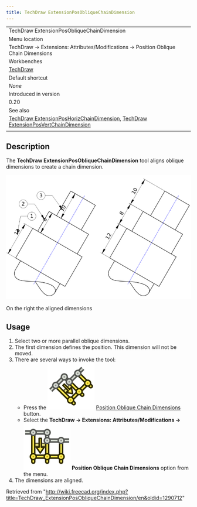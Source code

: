 ```yaml
---
title: TechDraw ExtensionPosObliqueChainDimension
---
```


|                                                                                                                                                                                                                                                                 |
| --------------------------------------------------------------------------------------------------------------------------------------------------------------------------------------------------------------------------------------------------------------- |
| TechDraw ExtensionPosObliqueChainDimension                                                                                                                                                                                                                      |
| Menu location                                                                                                                                                                                                                                                   |
| TechDraw → Extensions: Attributes/Modifications → Position Oblique Chain Dimensions                                                                                                                                                                             |
| Workbenches                                                                                                                                                                                                                                                     |
| [TechDraw](/TechDraw_Workbench "TechDraw Workbench")                                                                                                                                                                                                            |
| Default shortcut                                                                                                                                                                                                                                                |
| _None_                                                                                                                                                                                                                                                          |
| Introduced in version                                                                                                                                                                                                                                           |
| 0.20                                                                                                                                                                                                                                                            |
| See also                                                                                                                                                                                                                                                        |
| [TechDraw ExtensionPosHorizChainDimension](/TechDraw_ExtensionPosHorizChainDimension "TechDraw ExtensionPosHorizChainDimension"), [TechDraw ExtensionPosVertChainDimension](/TechDraw_ExtensionPosVertChainDimension "TechDraw ExtensionPosVertChainDimension") |
|                                                                                                                                                                                                                                                                 |

## Description

The **TechDraw ExtensionPosObliqueChainDimension** tool aligns oblique dimensions to create a chain dimension.

![](/src/assets/images/TechDraw_ExtensionPosObliqueChainDimensionExample.png)

On the right the aligned dimensions

## Usage

1. Select two or more parallel oblique dimensions.
2. The first dimension defines the position. This dimension will not be moved.
3. There are several ways to invoke the tool:
   - Press the ![](/src/assets/images/TechDraw_ExtensionPosObliqueChainDimension.svg) [Position Oblique Chain Dimensions](/TechDraw_ExtensionPosObliqueChainDimension "TechDraw ExtensionPosObliqueChainDimension") button.
   - Select the **TechDraw → Extensions: Attributes/Modifications → ![](/src/assets/images/TechDraw_ExtensionPosHorizChainDimension.svg) Position Oblique Chain Dimensions** option from the menu.
4. The dimensions are aligned.

Retrieved from "<http://wiki.freecad.org/index.php?title=TechDraw_ExtensionPosObliqueChainDimension/en&oldid=1290712>"
